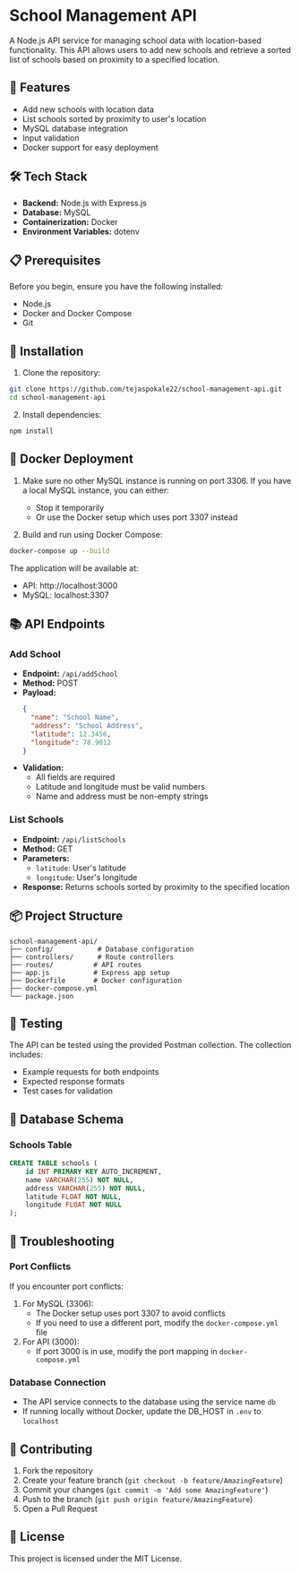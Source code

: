 # School Management API

A Node.js API service for managing school data with location-based functionality. This API allows users to add new schools and retrieve a sorted list of schools based on proximity to a specified location.

## 🚀 Features

- Add new schools with location data
- List schools sorted by proximity to user's location
- MySQL database integration
- Input validation
- Docker support for easy deployment

## 🛠️ Tech Stack

- **Backend:** Node.js with Express.js
- **Database:** MySQL
- **Containerization:** Docker
- **Environment Variables:** dotenv

## 📋 Prerequisites

Before you begin, ensure you have the following installed:
- Node.js
- Docker and Docker Compose
- Git

## 🔧 Installation

1. Clone the repository:
```bash
git clone https://github.com/tejaspokale22/school-management-api.git
cd school-management-api
```

2. Install dependencies:
```bash
npm install
```

## 🐳 Docker Deployment

1. Make sure no other MySQL instance is running on port 3306. If you have a local MySQL instance, you can either:
   - Stop it temporarily
   - Or use the Docker setup which uses port 3307 instead

2. Build and run using Docker Compose:
```bash
docker-compose up --build
```

The application will be available at:
- API: http://localhost:3000
- MySQL: localhost:3307

## 📚 API Endpoints

### Add School
- **Endpoint:** `/api/addSchool`
- **Method:** POST
- **Payload:**
  ```json
  {
    "name": "School Name",
    "address": "School Address",
    "latitude": 12.3456,
    "longitude": 78.9012
  }
  ```
- **Validation:**
  - All fields are required
  - Latitude and longitude must be valid numbers
  - Name and address must be non-empty strings

### List Schools
- **Endpoint:** `/api/listSchools`
- **Method:** GET
- **Parameters:**
  - `latitude`: User's latitude
  - `longitude`: User's longitude
- **Response:** Returns schools sorted by proximity to the specified location

## 📦 Project Structure

```
school-management-api/
├── config/           # Database configuration
├── controllers/      # Route controllers
├── routes/          # API routes
├── app.js           # Express app setup
├── Dockerfile       # Docker configuration
├── docker-compose.yml
└── package.json
```

## 🧪 Testing

The API can be tested using the provided Postman collection. The collection includes:
- Example requests for both endpoints
- Expected response formats
- Test cases for validation

## 📝 Database Schema

### Schools Table
```sql
CREATE TABLE schools (
    id INT PRIMARY KEY AUTO_INCREMENT,
    name VARCHAR(255) NOT NULL,
    address VARCHAR(255) NOT NULL,
    latitude FLOAT NOT NULL,
    longitude FLOAT NOT NULL
);
```

## 🔧 Troubleshooting

### Port Conflicts
If you encounter port conflicts:
1. For MySQL (3306):
   - The Docker setup uses port 3307 to avoid conflicts
   - If you need to use a different port, modify the `docker-compose.yml` file
2. For API (3000):
   - If port 3000 is in use, modify the port mapping in `docker-compose.yml`

### Database Connection
- The API service connects to the database using the service name `db`
- If running locally without Docker, update the DB_HOST in `.env` to `localhost`

## 🤝 Contributing

1. Fork the repository
2. Create your feature branch (`git checkout -b feature/AmazingFeature`)
3. Commit your changes (`git commit -m 'Add some AmazingFeature'`)
4. Push to the branch (`git push origin feature/AmazingFeature`)
5. Open a Pull Request

## 📄 License

This project is licensed under the MIT License.
